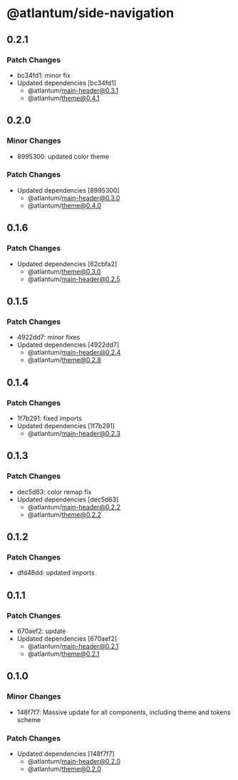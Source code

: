 # @atlantum/side-navigation

## 0.2.1

### Patch Changes

-   bc34fd1: minor fix
-   Updated dependencies [bc34fd1]
    -   @atlantum/main-header@0.3.1
    -   @atlantum/theme@0.4.1

## 0.2.0

### Minor Changes

-   8995300: updated color theme

### Patch Changes

-   Updated dependencies [8995300]
    -   @atlantum/main-header@0.3.0
    -   @atlantum/theme@0.4.0

## 0.1.6

### Patch Changes

-   Updated dependencies [62cbfa2]
    -   @atlantum/theme@0.3.0
    -   @atlantum/main-header@0.2.5

## 0.1.5

### Patch Changes

-   4922dd7: minor fixes
-   Updated dependencies [4922dd7]
    -   @atlantum/main-header@0.2.4
    -   @atlantum/theme@0.2.8

## 0.1.4

### Patch Changes

-   1f7b291: fixed imports
-   Updated dependencies [1f7b291]
    -   @atlantum/main-header@0.2.3

## 0.1.3

### Patch Changes

-   dec5d63: color remap fix
-   Updated dependencies [dec5d63]
    -   @atlantum/main-header@0.2.2
    -   @atlantum/theme@0.2.2

## 0.1.2

### Patch Changes

-   dfd48dd: updated imports

## 0.1.1

### Patch Changes

-   670aef2: update
-   Updated dependencies [670aef2]
    -   @atlantum/main-header@0.2.1
    -   @atlantum/theme@0.2.1

## 0.1.0

### Minor Changes

-   148f7f7: Massive update for all components, including theme and tokens scheme

### Patch Changes

-   Updated dependencies [148f7f7]
    -   @atlantum/main-header@0.2.0
    -   @atlantum/theme@0.2.0
